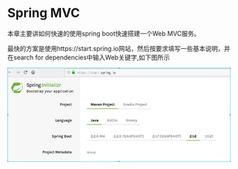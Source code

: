 # Spring MVC

本章主要讲如何快速的使用spring boot快速搭建一个Web MVC服务。

最快的方案是使用https://start.spring.io网站，然后按要求填写一些基本说明，并在search for dependencies中输入Web关键字,如下图所示

![](pic/startspringio.png)
